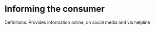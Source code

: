 # Informing the consumer

Definitions: Provides information online, on social media and via helpline